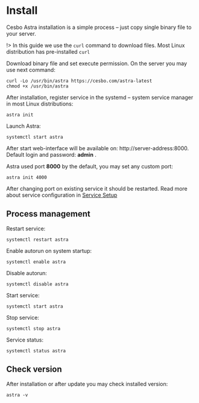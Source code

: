 # Install

Cesbo Astra installation is a simple process – just copy single binary file to your server.

!> In this guide we use the `curl` command to download files.
Most Linux distribution has pre-installed `curl`

Download binary file and set execute permission. On the server you may use next command:

```
curl -Lo /usr/bin/astra https://cesbo.com/astra-latest
chmod +x /usr/bin/astra
```

After installation, register service in the systemd – system service manager in most Linux distributions:

```
astra init
```

Launch Astra:

```
systemctl start astra
```

After start web-interface will be available on: http://server-address:8000.
Default login and password: **admin** .

Astra used port **8000** by the default, you may set any custom port:

```
astra init 4000
```

After changing port on existing service it should be restarted. Read more about service configuration in [Service Setup](service-setup.md)

## Process management

Restart service:

```
systemctl restart astra
```

Enable autorun on system startup:

```
systemctl enable astra
```

Disable autorun:

```
systemctl disable astra
```

Start service:

```
systemctl start astra
```

Stop service:

```
systemctl stop astra
```

Service status:

```
systemctl status astra
```

## Check version

After installation or after update you may check installed version:

```
astra -v
```
